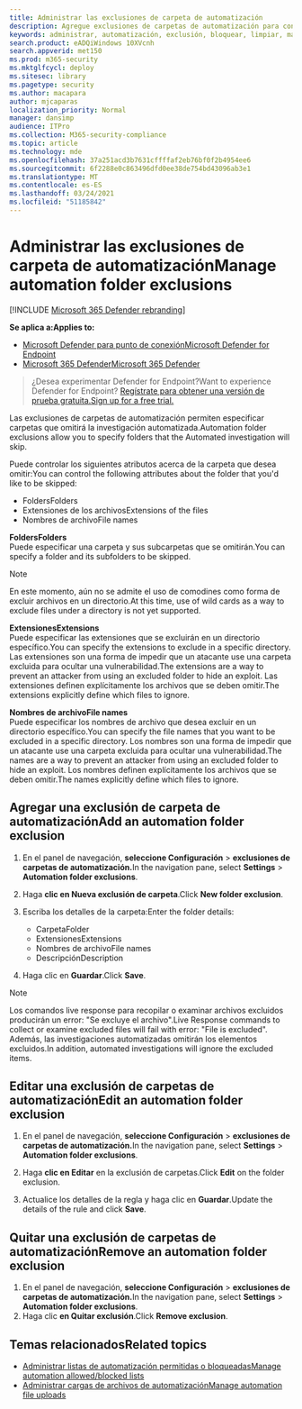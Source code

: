 ```yaml
---
title: Administrar las exclusiones de carpeta de automatización
description: Agregue exclusiones de carpetas de automatización para controlar los archivos que se excluyen de una investigación automatizada.
keywords: administrar, automatización, exclusión, bloquear, limpiar, malintencionada
search.product: eADQiWindows 10XVcnh
search.appverid: met150
ms.prod: m365-security
ms.mktglfcycl: deploy
ms.sitesec: library
ms.pagetype: security
ms.author: macapara
author: mjcaparas
localization_priority: Normal
manager: dansimp
audience: ITPro
ms.collection: M365-security-compliance
ms.topic: article
ms.technology: mde
ms.openlocfilehash: 37a251acd3b7631cffffaf2eb76bf0f2b4954ee6
ms.sourcegitcommit: 6f2288e0c863496dfd0ee38de754bd43096ab3e1
ms.translationtype: MT
ms.contentlocale: es-ES
ms.lasthandoff: 03/24/2021
ms.locfileid: "51185842"
---
```

# <a name="manage-automation-folder-exclusions"></a><span data-ttu-id="d5c12-104">Administrar las exclusiones de carpeta de automatización</span><span class="sxs-lookup"><span data-stu-id="d5c12-104">Manage automation folder exclusions</span></span> 

[!INCLUDE [Microsoft 365 Defender rebranding](../../includes/microsoft-defender.md)]


<span data-ttu-id="d5c12-105">**Se aplica a:**</span><span class="sxs-lookup"><span data-stu-id="d5c12-105">**Applies to:**</span></span>
- [<span data-ttu-id="d5c12-106">Microsoft Defender para punto de conexión</span><span class="sxs-lookup"><span data-stu-id="d5c12-106">Microsoft Defender for Endpoint</span></span>](https://go.microsoft.com/fwlink/p/?linkid=2154037)
- [<span data-ttu-id="d5c12-107">Microsoft 365 Defender</span><span class="sxs-lookup"><span data-stu-id="d5c12-107">Microsoft 365 Defender</span></span>](https://go.microsoft.com/fwlink/?linkid=2118804)

><span data-ttu-id="d5c12-108">¿Desea experimentar Defender for Endpoint?</span><span class="sxs-lookup"><span data-stu-id="d5c12-108">Want to experience Defender for Endpoint?</span></span> [<span data-ttu-id="d5c12-109">Regístrate para obtener una versión de prueba gratuita.</span><span class="sxs-lookup"><span data-stu-id="d5c12-109">Sign up for a free trial.</span></span>](https://www.microsoft.com/microsoft-365/windows/microsoft-defender-atp?ocid=docs-wdatp-automationexclusionfolder-abovefoldlink)

<span data-ttu-id="d5c12-110">Las exclusiones de carpetas de automatización permiten especificar carpetas que omitirá la investigación automatizada.</span><span class="sxs-lookup"><span data-stu-id="d5c12-110">Automation folder exclusions allow you to specify folders that the Automated investigation will skip.</span></span> 

<span data-ttu-id="d5c12-111">Puede controlar los siguientes atributos acerca de la carpeta que desea omitir:</span><span class="sxs-lookup"><span data-stu-id="d5c12-111">You can control the following attributes about the folder that you'd like to be skipped:</span></span>
- <span data-ttu-id="d5c12-112">Folders</span><span class="sxs-lookup"><span data-stu-id="d5c12-112">Folders</span></span> 
- <span data-ttu-id="d5c12-113">Extensiones de los archivos</span><span class="sxs-lookup"><span data-stu-id="d5c12-113">Extensions of the files</span></span>
- <span data-ttu-id="d5c12-114">Nombres de archivo</span><span class="sxs-lookup"><span data-stu-id="d5c12-114">File names</span></span>


<span data-ttu-id="d5c12-115">**Folders**</span><span class="sxs-lookup"><span data-stu-id="d5c12-115">**Folders**</span></span><br>
<span data-ttu-id="d5c12-116">Puede especificar una carpeta y sus subcarpetas que se omitirán.</span><span class="sxs-lookup"><span data-stu-id="d5c12-116">You can specify a folder and its subfolders to be skipped.</span></span> 


>[!NOTE]
><span data-ttu-id="d5c12-117">En este momento, aún no se admite el uso de comodines como forma de excluir archivos en un directorio.</span><span class="sxs-lookup"><span data-stu-id="d5c12-117">At this time, use of wild cards as a way to exclude files under a directory is not yet supported.</span></span> 


<span data-ttu-id="d5c12-118">**Extensiones**</span><span class="sxs-lookup"><span data-stu-id="d5c12-118">**Extensions**</span></span><br>
<span data-ttu-id="d5c12-119">Puede especificar las extensiones que se excluirán en un directorio específico.</span><span class="sxs-lookup"><span data-stu-id="d5c12-119">You can specify the extensions to exclude in a specific directory.</span></span> <span data-ttu-id="d5c12-120">Las extensiones son una forma de impedir que un atacante use una carpeta excluida para ocultar una vulnerabilidad.</span><span class="sxs-lookup"><span data-stu-id="d5c12-120">The extensions are a way to prevent an attacker from using an excluded folder to hide an exploit.</span></span> <span data-ttu-id="d5c12-121">Las extensiones definen explícitamente los archivos que se deben omitir.</span><span class="sxs-lookup"><span data-stu-id="d5c12-121">The extensions explicitly define which files to ignore.</span></span> 

<span data-ttu-id="d5c12-122">**Nombres de archivo**</span><span class="sxs-lookup"><span data-stu-id="d5c12-122">**File names**</span></span><br>
<span data-ttu-id="d5c12-123">Puede especificar los nombres de archivo que desea excluir en un directorio específico.</span><span class="sxs-lookup"><span data-stu-id="d5c12-123">You can specify the file names that you want to be excluded in a specific directory.</span></span> <span data-ttu-id="d5c12-124">Los nombres son una forma de impedir que un atacante use una carpeta excluida para ocultar una vulnerabilidad.</span><span class="sxs-lookup"><span data-stu-id="d5c12-124">The names are a way to prevent an attacker from using an excluded folder to hide an exploit.</span></span> <span data-ttu-id="d5c12-125">Los nombres definen explícitamente los archivos que se deben omitir.</span><span class="sxs-lookup"><span data-stu-id="d5c12-125">The names explicitly define which files to ignore.</span></span> 



## <a name="add-an-automation-folder-exclusion"></a><span data-ttu-id="d5c12-126">Agregar una exclusión de carpeta de automatización</span><span class="sxs-lookup"><span data-stu-id="d5c12-126">Add an automation folder exclusion</span></span>
1. <span data-ttu-id="d5c12-127">En el panel de navegación, **seleccione Configuración**  >  **exclusiones de carpetas de automatización.**</span><span class="sxs-lookup"><span data-stu-id="d5c12-127">In the navigation pane, select **Settings** > **Automation folder exclusions**.</span></span>  

2. <span data-ttu-id="d5c12-128">Haga **clic en Nueva exclusión de carpeta**.</span><span class="sxs-lookup"><span data-stu-id="d5c12-128">Click **New folder exclusion**.</span></span>  

3. <span data-ttu-id="d5c12-129">Escriba los detalles de la carpeta:</span><span class="sxs-lookup"><span data-stu-id="d5c12-129">Enter the folder details:</span></span>

    - <span data-ttu-id="d5c12-130">Carpeta</span><span class="sxs-lookup"><span data-stu-id="d5c12-130">Folder</span></span>
    - <span data-ttu-id="d5c12-131">Extensiones</span><span class="sxs-lookup"><span data-stu-id="d5c12-131">Extensions</span></span>
    - <span data-ttu-id="d5c12-132">Nombres de archivo</span><span class="sxs-lookup"><span data-stu-id="d5c12-132">File names</span></span>
    - <span data-ttu-id="d5c12-133">Descripción</span><span class="sxs-lookup"><span data-stu-id="d5c12-133">Description</span></span>
    

4. <span data-ttu-id="d5c12-134">Haga clic en **Guardar**.</span><span class="sxs-lookup"><span data-stu-id="d5c12-134">Click **Save**.</span></span>

>[!NOTE]
> <span data-ttu-id="d5c12-135">Los comandos live response para recopilar o examinar archivos excluidos producirán un error: "Se excluye el archivo".</span><span class="sxs-lookup"><span data-stu-id="d5c12-135">Live Response commands to collect or examine excluded files will fail with error: "File is excluded".</span></span> <span data-ttu-id="d5c12-136">Además, las investigaciones automatizadas omitirán los elementos excluidos.</span><span class="sxs-lookup"><span data-stu-id="d5c12-136">In addition, automated investigations will ignore the excluded items.</span></span>

## <a name="edit-an-automation-folder-exclusion"></a><span data-ttu-id="d5c12-137">Editar una exclusión de carpetas de automatización</span><span class="sxs-lookup"><span data-stu-id="d5c12-137">Edit an automation folder exclusion</span></span> 
1. <span data-ttu-id="d5c12-138">En el panel de navegación, **seleccione Configuración**  >  **exclusiones de carpetas de automatización.**</span><span class="sxs-lookup"><span data-stu-id="d5c12-138">In the navigation pane, select **Settings** > **Automation folder exclusions**.</span></span> 

2. <span data-ttu-id="d5c12-139">Haga **clic en Editar** en la exclusión de carpetas.</span><span class="sxs-lookup"><span data-stu-id="d5c12-139">Click **Edit** on the folder exclusion.</span></span>  

3. <span data-ttu-id="d5c12-140">Actualice los detalles de la regla y haga clic en **Guardar**.</span><span class="sxs-lookup"><span data-stu-id="d5c12-140">Update the details of the rule and click **Save**.</span></span>

## <a name="remove-an-automation-folder-exclusion"></a><span data-ttu-id="d5c12-141">Quitar una exclusión de carpetas de automatización</span><span class="sxs-lookup"><span data-stu-id="d5c12-141">Remove an automation folder exclusion</span></span> 
1. <span data-ttu-id="d5c12-142">En el panel de navegación, **seleccione Configuración**  >  **exclusiones de carpetas de automatización.**</span><span class="sxs-lookup"><span data-stu-id="d5c12-142">In the navigation pane, select **Settings** > **Automation folder exclusions**.</span></span>  
2. <span data-ttu-id="d5c12-143">Haga clic **en Quitar exclusión**.</span><span class="sxs-lookup"><span data-stu-id="d5c12-143">Click **Remove exclusion**.</span></span> 


## <a name="related-topics"></a><span data-ttu-id="d5c12-144">Temas relacionados</span><span class="sxs-lookup"><span data-stu-id="d5c12-144">Related topics</span></span>
- [<span data-ttu-id="d5c12-145">Administrar listas de automatización permitidas o bloqueadas</span><span class="sxs-lookup"><span data-stu-id="d5c12-145">Manage automation allowed/blocked lists</span></span>](manage-indicators.md)
- [<span data-ttu-id="d5c12-146">Administrar cargas de archivos de automatización</span><span class="sxs-lookup"><span data-stu-id="d5c12-146">Manage automation file uploads</span></span>](manage-automation-file-uploads.md)
